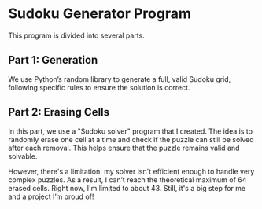 # Sudoku Generator Program

This program is divided into several parts.

## Part 1: Generation

We use Python’s random library to generate a full, valid Sudoku grid, following specific rules to ensure the solution is correct.

## Part 2: Erasing Cells

In this part, we use a "Sudoku solver" program that I created. The idea is to randomly erase one cell at a time and check if the puzzle can still be solved after each removal. This helps ensure that the puzzle remains valid and solvable.

However, there's a limitation: my solver isn't efficient enough to handle very complex puzzles. As a result, I can’t reach the theoretical maximum of 64 erased cells. Right now, I'm limited to about 43. Still, it's a big step for me and a project I’m proud of!

